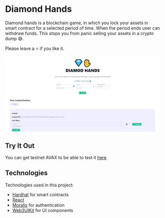 # Diamond Hands

Diamond hands is a blockchain game, in which you lock your assets in smart contract for a selected period of time. When the period ends user can withdraw funds. This stops you from panic selling your assets in a crypto dump 😅. 

Please leave a ⭐ if you like it.

![Game Preview](./game-preview.png)

## Try It Out
You can get testnet AVAX to be able to test it [here](https://faucet.avax.network/).

## Technologies
Technologies used in this project:
- [Hardhat](https://hardhat.org/) for smart contracts
- [React](https://reactjs.org/)
- [Moralis](https://moralis.io/) for authentication
- [Web3UIKit](https://github.com/web3ui/web3uikit) for UI components

